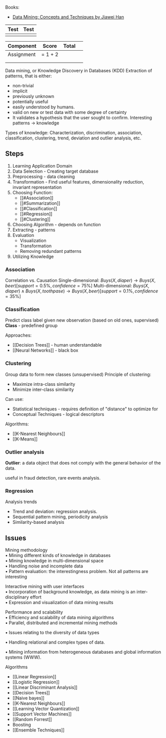Books:
- [Data Mining: Concepts and Techniques by Jiawei Han](https://mmuedumy-my.sharepoint.com/:b:/r/personal/1221304179_student_mmu_edu_my/Documents/University/year_2/semester_3/Data%20Mining/Books/Data%20Mining%20-%20Concepts%20and%20Techniques%20%5B3rd%20ed.%5D%20-%20Jiawei%20Han,%20Micheline%20Kamber,%20Jian%20Pei.pdf?csf=1&web=1&e=5Wdia6)

| Test | Test |
| ---- | ---- |
|      |      |
 
| Component  | Score   | Total |     |
| ---------- | ------- | ----- | --- |
| Assignment | = 1 + 2 |       |     |
|            |         |       |     |
|            |         |       |     |

Data mining, or Knowledge Discovery in Databases (KDD)
Extraction of patterns, that is either:
- non-trivial
- implicit
- previously unknown
- potentially useful
- easily understood by humans.
- valid on new or test data with some degree of certainty
- It validates a hypothesis that the user sought to confirm.
Interesting patterns -> knowledge

Types of knowledge:
Characterization, discrimination, association, classification, clustering, trend, deviation and outlier analysis, etc.

## Steps
1. Learning Application Domain
2. Data Selection - Creating target database
3. Preprocessing - data cleaning
4. Transformation - Find useful features, dimensionality reduction, invariant representation
5. Choosing Function:
	- [[#Association]]
	- [[#Summarization]]
	- [[#Classification]]
	- [[#Regression]]
	- [[#Clustering]]
6. Choosing Algorithm - depends on function
7. Extracting - patterns
8. Evaluation
	- Visualization
	- Transformation
	- Removing redundant patterns
9. Utilizing Knowledge

### Association
Correlation vs. Causation
Single-dimensional:
$Buys(X,diaper)\rightarrow Buys(X,beer) [support = 0.5\%,confidence = 75\%]$
Multi-dimensional:
$Buys(X,diaper)\land Buys(X,toothpase)\rightarrow Buys(X,beer) [support = 0.1\%,confidence = 35\%]$

### Classification

Predict class label given new observation (based on old ones, supervised)
**Class** - predefined group

Approaches:
- [[Decision Trees]] - human understandable
- [[Neural Networks]] - black box

### Clustering
Group data to form new classes (unsupervised)
Principle of clustering:
- Maximize intra-class similarity
- Minimize inter-class similarity

Can use:
- Statistical techniques - requires definition of "distance" to optimize for
- Conceptual Techniques - logical descriptors

Algorithms:
- [[K-Nearest Neighbours]]
- [[K-Means]]

### Outlier analysis
**Outlier**: a data object that does not comply with the general behavior of the data.

useful in fraud detection, rare events analysis.

### Regression
Analysis trends
- Trend and deviation: regression analysis.  
- Sequential pattern mining, periodicity analysis
- Similarity-based analysis

## Issues
Mining methodology  
• Mining different kinds of knowledge in databases  
• Mining knowledge in multi-dimensional space  
• Handling noise and incomplete data  
• Pattern evaluation: the interestingness problem. Not all patterns are interesting

Interactive mining with user interfaces  
• Incorporation of background knowledge, as data mining is an inter-
disciplinary effort  
• Expression and visualization of data mining results

Performance and scalability  
• Efficiency and scalability of data mining algorithms  
• Parallel, distributed and incremental mining methods

• Issues relating to the diversity of data types

• Handling relational and complex types of data.

• Mining information from heterogeneous databases and global information systems (WWW).


Algorithms
- [[Linear Regression]]
- [[Logistic Regression]]
- [[Linear Discriminant Analysis]]
- [[Decision Trees]]
- [[Naive bayes]]
- [[K-Nearest Neighbours]]
- [[Learning Vector Quantization]]
- [[Support Vector Machines]]
- [[Random Forrest]]
- Boosting
- [[Ensemble Techniques]]